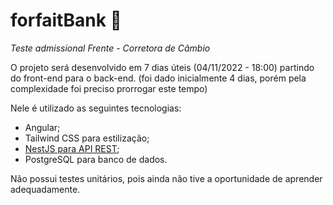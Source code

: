 # forfaitBank 🧳

*Teste admissional Frente - Corretora de Câmbio*

O projeto será desenvolvido em 7 dias úteis (04/11/2022 - 18:00) partindo do front-end para o back-end. (foi dado inicialmente 4 dias, porém pela complexidade foi preciso prorrogar este tempo)

Nele é utilizado as seguintes tecnologias:

- Angular;
- Tailwind CSS para estilização;
- [NestJS para API REST](https://github.com/pmattheew/forfaitbank-api);
- PostgreSQL para banco de dados.

Não possui testes unitários, pois ainda não tive a oportunidade de aprender adequadamente.
